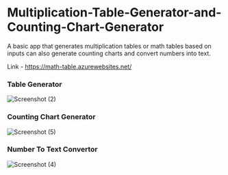 # Multiplication-Table-Generator-and-Counting-Chart-Generator
A basic app that generates multiplication tables or math tables based on inputs can also generate counting charts and convert numbers into text.

Link - https://math-table.azurewebsites.net/

### Table Generator
![Screenshot (2)](https://user-images.githubusercontent.com/105104702/224611963-a68fb984-aea9-4886-bdd4-6070f404400d.png)

### Counting Chart Generator
![Screenshot (5)](https://user-images.githubusercontent.com/105104702/224612322-ee17e183-22c6-4572-8261-f8257e378444.png)

### Number To Text Convertor
![Screenshot (4)](https://user-images.githubusercontent.com/105104702/224611956-cdc68b64-b131-4353-9927-047274acbf63.png)

